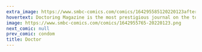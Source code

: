 ```yaml
---
extra_image: https://www.smbc-comics.com/comics/164295585120220123after.png
hovertext: Doctoring Magazine is the most prestigious journal on the topic of Doctoring.
image: https://www.smbc-comics.com/comics/1642955765-20220123.png
next_comic: null
prev_comic: condom
title: Doctor
---
```


